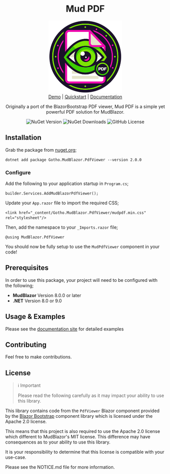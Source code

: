 <div align="center">

<h1>Mud PDF</h1>

<div><img src="img/square_small.png" width="230" alt="MudPDF" /></div>

<div><a href="https://mudpdf.info">Demo</a> | <a href="https://mudpdf.info/docs/quickstart">Quickstart</a> | <a href="https://mudpdf.info/docs">Documentation</a></div>

Originally a port of the BlazorBootstrap PDF viewer, Mud PDF is a simple yet powerful PDF solution for MudBlazor.

![NuGet Version](https://img.shields.io/nuget/v/Gotho.MudBlazor.PdfViewer)
![NuGet Downloads](https://img.shields.io/nuget/dt/Gotho.MudBlazor.PdfViewer)
![GitHub License](https://img.shields.io/github/license/tgothorp/MudBlazor.PdfViewer)


</div>

## Installation

Grab the package from [nuget.org](https://www.nuget.org/packages/Gotho.MudBlazor.PdfViewer/1.0.1#readme-body-tab);

```
dotnet add package Gotho.MudBlazor.PdfViewer --version 2.0.0
```

### Configure

Add the following to your application startup in `Program.cs`;

```
builder.Services.AddMudBlazorPdfViewer();
```

Update your `App.razor` file to import the required CSS;

```
<link href="_content/Gotho.MudBlazor.PdfViewer/mudpdf.min.css" rel="stylesheet"/>
```

Then, add the namespace to your `_Imports.razor` file;

```
@using MudBlazor.PdfViewer
```

You should now be fully setup to use the `MudPdfViewer` component in your code!


## Prerequisites

In order to use this package, your project will need to be configured with the following;

- **MudBlazor** Version 8.0.0 or later
- **.NET** Version 8.0 or 9.0

## Usage & Examples

Please see the [documentation site](https://mudpdf.info/docs) for detailed examples

## Contributing

Feel free to make contributions.

## License

> ℹ️ Important
>
> Please read the following carefully as it may impact your ability to use this library.

This library contains code from the `PdfViewer` Blazor component provided by the [Blazor Bootstrap]() component library which is licensed under the Apache 2.0 license.

This means that this project is also required to use the Apache 2.0 license which different to MudBlazor's MIT license. This difference may have consequences as to your ability to use this library.

It is your responsibility to determine that this license is compatible with your use-case.

Please see the NOTICE.md file for more information.
